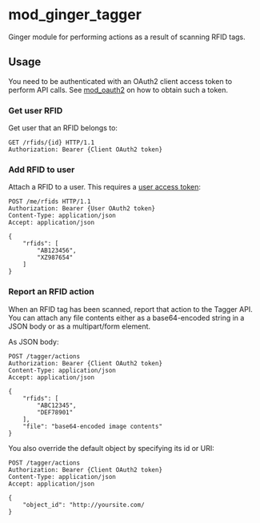 mod_ginger_tagger
=================

Ginger module for performing actions as a result of scanning RFID tags.

Usage
-----

You need to be authenticated with an OAuth2 client access token to perform API
calls. See [mod_oauth2](https://github.com/driebit/mod_oauth2) on how to obtain
such a token.

### Get user RFID

Get user that an RFID belongs to:

```http
GET /rfids/{id} HTTP/1.1
Authorization: Bearer {Client OAuth2 token}
```

### Add RFID to user

Attach a RFID to a user. This requires a [user access token](https://github.com/driebit/mod_oauth2#authorization-code-grant):

```http
POST /me/rfids HTTP/1.1
Authorization: Bearer {User OAuth2 token}
Content-Type: application/json
Accept: application/json

{
    "rfids": [
        "AB123456",
        "XZ987654"
    ]
}
```

### Report an RFID action

When an RFID tag has been scanned, report that action to the Tagger API. You
can attach any file contents either as a base64-encoded string in a JSON body
or as a multipart/form element.

As JSON body:

```http
POST /tagger/actions
Authorization: Bearer {Client OAuth2 token}
Content-Type: application/json
Accept: application/json

{
    "rfids": [
        "ABC12345",
        "DEF78901"
    ],
    "file": "base64-encoded image contents"
}
```

You also override the default object by specifying its id or URI:

```http
POST /tagger/actions
Authorization: Bearer {Client OAuth2 token}
Content-Type: application/json
Accept: application/json

{
    "object_id": "http://yoursite.com/
}
```

